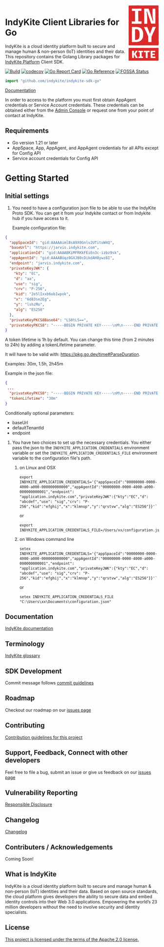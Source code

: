 <div align="left">
<a href="https://indykite.com">
<img src="https://github.com/indykite/.github/blob/master/assets/IndyKITE_Rough_red.png" alt="IndyKite Red Logo" width="100px" height="183px" align="right">
</a>
</div>

# IndyKite Client Libraries for Go

IndyKite is a cloud identity platform built to secure and manage
human & non-person (IoT) identities and their data. This repository contains the
Golang Library packages for [IndyKite Platform](https://indykite.com) Client SDK.

[![Build](https://github.com/indykite/indykite-sdk-go/actions/workflows/pr-test.yaml/badge.svg)](https://github.com/indykite/indykite-sdk-go/actions/workflows/pr-test.yaml)
[![codecov](https://codecov.io/gh/indykite/indykite-sdk-go/branch/master/graph/badge.svg?token=TFCDLXbnsh)](https://codecov.io/gh/indykite/indykite-sdk-go)
[![Go Report Card](https://goreportcard.com/badge/github.com/indykite/indykite-sdk-go)](https://goreportcard.com/report/github.com/indykite/indykite-sdk-go)
[![Go Reference](https://pkg.go.dev/badge/github.com/indykite/indykite-sdk-go.svg)](https://pkg.go.dev/github.com/indykite/indykite-sdk-go)
[![FOSSA Status](https://app.fossa.com/api/projects/git%2Bgithub.com%2Findykite%2Findykite-sdk-go.svg?type=shield)](https://app.fossa.com/projects/git%2Bgithub.com%2Findykite%2Findykite-sdk-go?ref=badge_shield)

```go
import "github.com/indykite/indykite-sdk-go"
```

[Documentation](https://pkg.go.dev/github.com/indykite/indykite-sdk-go)

In order to access to the platform you must first obtain AppAgent credentials or Service Account credentials.
These credentials can be obtained either from the [Admin Console](https://console.indykite.id)
or request one from your point of contact at IndyKite.

## Requirements

- Go version 1.21 or later
- AppSpace, App, AppAgent, and AppAgent credentials for all APIs except for Config API
- Service account credentials for Config API

# Getting Started

## Initial settings

1. You need to have a configuration json file to be able to use the IndyKite Proto SDK. You can get it from your
   Indykite contact or from Indykite hub if you have access to it.

   Example configuration file:

```json
{
  "appSpaceId": "gid:AAAAAimlBsA9X0Gnlv2UTituW4Q",
  "baseUrl": "https://jarvis.indykite.com",
  "applicationId": "gid:AAAABKiMFRKkFEiEn3c-izbz9sk",
  "appAgentId": "gid:AAAABUqz8GXJB0cDikdAH8ywz8I",
  "endpoint": "jarvis.indykite.com",
  "privateKeyJWK": {
    "kty": "EC",
    "d": "aa",
    "use": "sig",
    "crv": "P-256",
    "kid": "2e5lIxxb6obIwpok",
    "x": "6d83se2Eg",
    "y": "lshzMo",
    "alg": "ES256"
  },
  "privateKeyPKCS8Base64": "LS0tLS==",
  "privateKeyPKCS8": "-----BEGIN PRIVATE KEY-----\nM\n-----END PRIVATE KEY-----"
}
```
A token lifetime is 1h by default.
You can change this time (from 2 minutes to 24h) by adding a tokenLifetime parameter.

It will have to be valid with: https://pkg.go.dev/time#ParseDuration.

Examples: 30m, 1.5h, 2h45m

Example in the json file:
```json
{
 ...
  "privateKeyPKCS8": "-----BEGIN PRIVATE KEY-----\nM\n-----END PRIVATE KEY-----",
  "tokenLifetime": "30m"
}
```


Conditionally optional parameters:

- baseUrl
- defaultTenantId
- endpoint

1. You have two choices to set up the necessary credentials. You either pass the json to the `INDYKITE_APPLICATION_CREDENTIALS`
   environment variable or set the `INDYKITE_APPLICATION_CREDENTIALS_FILE` environment variable to the configuration file's path.

   1. on Linux and OSX

      ```shell
      export INDYKITE_APPLICATION_CREDENTIALS='{"appSpaceId":"00000000-0000-4000-a000-000000000000","appAgentId":"00000000-0000-4000-a000-000000000001","endpoint": "application.indykite.com","privateKeyJWK":{"kty":"EC","d": "abcdef","use": "sig","crv": "P-256","kid":"efghij","x":"klmnop","y":"qrstvw","alg":"ES256"}}'`
      ```

      or

      ```shell
      export INDYKITE_APPLICATION_CREDENTIALS_FILE=/Users/xx/configuration.json
      ```

   1. on Windows command line

      ```shell
      setex INDYKITE_APPLICATION_CREDENTIALS='{"appSpaceId":"00000000-0000-4000-a000-000000000000","appAgentId":"00000000-0000-4000-a000-000000000001","endpoint": "application.indykite.com","privateKeyJWK":{"kty":"EC","d": "abcdef","use": "sig","crv": "P-256","kid":"efghij","x":"klmnop","y":"qrstvw","alg":"ES256"}}'`
      ```

      or

      ```shell
      setex INDYKITE_APPLICATION_CREDENTIALS_FILE "C:\Users\xx\Documents\configuration.json"
      ```

## Documentation

[IndyKite documentation](https://docs.indykite.com)

## Terminology

[IndyKite glossary](https://docs.indykite.com/docs/resources/glossary)

## SDK Development

Commit message follows
[commit guidelines](./doc/guides/commit-message.md#commit-message-guidelines)

## Roadmap

Checkout our roadmap on our
[issues page](https://github.com/indykite/indykite-sdk-go/issues)

## Contributing

[Contribution guidelines for this project](contributing.md)

## Support, Feedback, Connect with other developers

Feel free to file a bug, submit an issue or give us feedback on our
[issues page](https://github.com/indykite/indykite-sdk-go/issues)

## Vulnerability Reporting

[Responsible Disclosure](responsible_disclosure.md)

## Changelog

[Changelog](CHANGELOG.md)

## Contributers / Acknowledgements

Coming Soon!

## What is IndyKite

IndyKite is a cloud identity platform built to secure and manage human & non-person (IoT) identities and their data. Based on open source standards, the cloud platform gives developers the ability to secure data and embed identity controls into their Web 3.0 applications. Empowering the world’s 23 million developers without the need to involve security and identity specialists.

## License

[This project is licensed under the terms of the Apache 2.0 license.](LICENSE)

